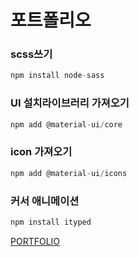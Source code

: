 # 포트폴리오

### scss쓰기

```jsx
npm install node-sass
```

### UI 설치라이브러리 가져오기

```jsx
npm add @material-ui/core
```

### icon 가져오기

```jsx
npm add @material-ui/icons
```

### 커서 애니메이션

```jsx
npm install ityped
```

[PORTFOLIO](https://alstjd0051.github.io/PORTFOLIO/)
